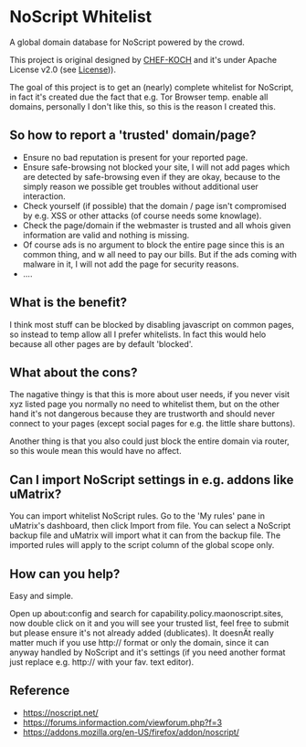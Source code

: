# NoScript Whitelist


A global domain database for NoScript powered by the crowd.


This project is original designed by [CHEF-KOCH](https://github.com/CHEF-KOCH) and it's under Apache License v2.0 (see [License](https://github.com/CHEF-KOCH/NoScript-Whitelist/blob/master/LICENSE))). 


The goal of this project is to get an (nearly) complete whitelist for NoScript, in fact it's created due the fact that e.g. Tor Browser temp. enable all domains, personally I don't like this, so this is the reason I created this.


So how to report a 'trusted' domain/page?
---------------

* Ensure no bad reputation is present for your reported page.
* Ensure safe-browsing not blocked your site, I will not add pages which are detected by safe-browsing even if they are okay, because to the simply reason we possible get troubles without additional user interaction.
* Check yourself (if possible) that the domain / page isn't compromised by e.g. XSS or other attacks (of course needs some knowlage).
* Check the page/domain if the webmaster is trusted and all whois given information are valid and nothing is missing.
* Of course ads is no argument to block the entire page since this is an common thing, and w all need to pay our bills. But if the ads coming with malware in it, I will not add the page for security reasons.
* ....


What is the benefit?
---------------

I think most stuff can be blocked by disabling javascript on common pages, so instead to temp allow all I prefer whitelists. In fact this would helo because all other pages are by default 'blocked'.


What about the cons?
---------------

The nagative thingy is that this is more about user needs, if you never visit xyz listed page you normally no need to whitelist them, but on the other hand it's not dangerous because they are trustworth and should never connect to your pages (except social pages for e.g. the little share buttons).

Another thing is that you also could just block the entire domain via router, so this woule mean this would have no affect. 


Can I import NoScript settings in e.g. addons like uMatrix?
---------------

You can import whitelist NoScript rules. Go to the 'My rules' pane in uMatrix's dashboard, then click Import from file. You can select a NoScript backup file and uMatrix will import what it can from the backup file. The imported rules will apply to the script column of the global scope only.


How can you help?
-----------------

Easy and simple.

Open up about:config and search for capability.policy.maonoscript.sites, now double click on it and you will see your trusted list, feel free to submit but please ensure it's not already added (dublicates).
It doesnÄt really matter much if you use http:// format or only the domain, since it can anyway handled by NoScript and it's settings (if you need another format just replace e.g. http:// with your fav. text editor).



Reference
-----------------

* https://noscript.net/
* https://forums.informaction.com/viewforum.php?f=3
* https://addons.mozilla.org/en-US/firefox/addon/noscript/
